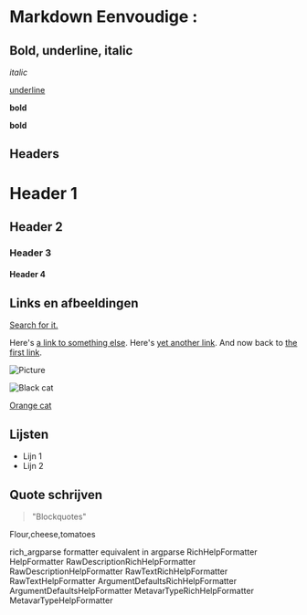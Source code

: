 # Markdown Eenvoudige :

## Bold, underline, italic

_italic_ 

<u>underline</u>

<b>bold</b>

**bold**

## Headers 

# Header 1
## Header 2
### Header 3
#### Header 4

## Links en afbeeldingen

[Search for it.](www.github.com)

Here's [a link to something else][another place].
Here's [yet another link][another-link].
And now back to [the first link][another place].

[another place]: www.github.com
[another-link]: www.google.com

![Picture](https://upload.wikimedia.org/wikipedia/commons/5/56/Tiger.50.jpg)

![Black cat][Black]

[Orange cat][Orange]

[Black]: https://upload.wikimedia.org/wikipedia/commons/a/a3/81_INF_DIV_SSI.jpg

[Orange]: http://icons.iconarchive.com/icons/google/noto-emoji-animals-nature/256/22221-cat-icon.png

## Lijsten

- Lijn 1
- Lijn 2


## Quote schrijven 

>"Blockquotes"

Flour,cheese,tomatoes


rich_argparse     formatter	equivalent in   argparse
RichHelpFormatter	                        HelpFormatter
RawDescriptionRichHelpFormatter	            RawDescriptionHelpFormatter
RawTextRichHelpFormatter	                RawTextHelpFormatter
ArgumentDefaultsRichHelpFormatter	        ArgumentDefaultsHelpFormatter
MetavarTypeRichHelpFormatter	            MetavarTypeHelpFormatter